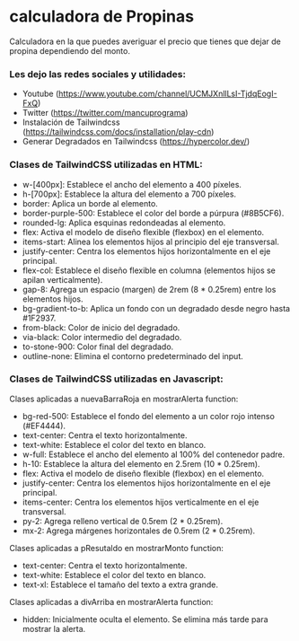# calculadora de Propinas
Calculadora en la que puedes averiguar el precio que tienes que dejar de propina dependiendo del monto. 

### Les dejo las redes sociales y utilidades:
- Youtube (https://www.youtube.com/channel/UCMJXnllLsI-TjdqEogI-FxQ)
- Twitter (https://twitter.com/mancuprograma)
- Instalación de Tailwindcss (https://tailwindcss.com/docs/installation/play-cdn)
- Generar Degradados en Tailwindcss (https://hypercolor.dev/)


### Clases de TailwindCSS utilizadas en HTML:
- w-[400px]: Establece el ancho del elemento a 400 píxeles.
- h-[700px]: Establece la altura del elemento a 700 píxeles.
- border: Aplica un borde al elemento.
- border-purple-500: Establece el color del borde a púrpura (#8B5CF6).
- rounded-lg: Aplica esquinas redondeadas al elemento.
- flex: Activa el modelo de diseño flexible (flexbox) en el elemento.
- items-start: Alinea los elementos hijos al principio del eje transversal.
- justify-center: Centra los elementos hijos horizontalmente en el eje principal.
- flex-col: Establece el diseño flexible en columna (elementos hijos se apilan verticalmente).
- gap-8: Agrega un espacio (margen) de 2rem (8 * 0.25rem) entre los elementos hijos.
- bg-gradient-to-b: Aplica un fondo con un degradado desde negro hasta #1F2937.
- from-black: Color de inicio del degradado.
- via-black: Color intermedio del degradado.
- to-stone-900: Color final del degradado.
- outline-none: Elimina el contorno predeterminado del input.

  
### Clases de TailwindCSS utilizadas en Javascript:
Clases aplicadas a nuevaBarraRoja en mostrarAlerta function:
- bg-red-500: Establece el fondo del elemento a un color rojo intenso (#EF4444).
- text-center: Centra el texto horizontalmente.
- text-white: Establece el color del texto en blanco.
- w-full: Establece el ancho del elemento al 100% del contenedor padre.
- h-10: Establece la altura del elemento en 2.5rem (10 * 0.25rem).
- flex: Activa el modelo de diseño flexible (flexbox) en el elemento.
- justify-center: Centra los elementos hijos horizontalmente en el eje principal.
- items-center: Centra los elementos hijos verticalmente en el eje transversal.
- py-2: Agrega relleno vertical de 0.5rem (2 * 0.25rem).
- mx-2: Agrega márgenes horizontales de 0.5rem (2 * 0.25rem).

Clases aplicadas a pResutaldo en mostrarMonto function:
- text-center: Centra el texto horizontalmente.
- text-white: Establece el color del texto en blanco.
- text-xl: Establece el tamaño del texto a extra grande.

Clases aplicadas a divArriba en mostrarAlerta function:
- hidden: Inicialmente oculta el elemento. Se elimina más tarde para mostrar la alerta.


